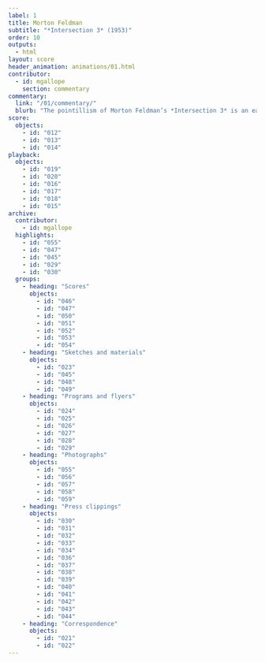 ```yaml
---
label: 1
title: Morton Feldman
subtitle: "*Intersection 3* (1953)"
order: 10
outputs: 
  - html
layout: score
header_animation: animations/01.html
contributor:
  - id: mgallope
    section: commentary
commentary:
  link: "/01/commentary/"
  blurb: "The pointillism of Morton Feldman’s *Intersection 3* is an early example of experimental musical notation. One of many pieces in the 1950s that Feldman wrote on graph paper, the work features a metronomic tempo while inviting its performer, the pianist David Tudor, to decide what pitches to play, prescribing only the number of notes and the general pitch range. The sounds that resulted evoked associations of combat and even brutality among critics, an aesthetic that Feldman himself described as “violently boiling water in some monstrous kettle.”"
score:
  objects:
    - id: "012"
    - id: "013"
    - id: "014"
playback:
  objects:
    - id: "019"
    - id: "020"
    - id: "016"
    - id: "017"
    - id: "018"
    - id: "015"
archive: 
  contributor:
    - id: mgallope
  highlights:
    - id: "055"
    - id: "047"
    - id: "045"
    - id: "029"
    - id: "030"
  groups:
    - heading: "Scores"
      objects:
        - id: "046"
        - id: "047"
        - id: "050"
        - id: "051"
        - id: "052"
        - id: "053"
        - id: "054"
    - heading: "Sketches and materials"
      objects:
        - id: "023"
        - id: "045"
        - id: "048"
        - id: "049"
    - heading: "Programs and flyers"
      objects:
        - id: "024"
        - id: "025"
        - id: "026"
        - id: "027"
        - id: "028"
        - id: "029"
    - heading: "Photographs"
      objects:
        - id: "055"
        - id: "056"
        - id: "057"
        - id: "058"
        - id: "059"
    - heading: "Press clippings"
      objects:
        - id: "030"
        - id: "031"
        - id: "032"
        - id: "033"
        - id: "034"
        - id: "036"
        - id: "037"
        - id: "038"
        - id: "039"
        - id: "040"
        - id: "041"
        - id: "042"
        - id: "043"
        - id: "044"
    - heading: "Correspondence"
      objects:
        - id: "021"
        - id: "022"
---
```

